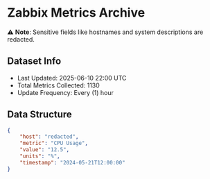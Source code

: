 # Zabbix Metrics Archive

⚠️ **Note**: Sensitive fields like hostnames and system descriptions are redacted.

## Dataset Info
- Last Updated: 2025-06-10 22:00 UTC
- Total Metrics Collected: 1130
- Update Frequency: Every (1) hour

## Data Structure
```json
{
    "host": "redacted",
    "metric": "CPU Usage",
    "value": "12.5",
    "units": "%",
    "timestamp": "2024-05-21T12:00:00"
}
```
